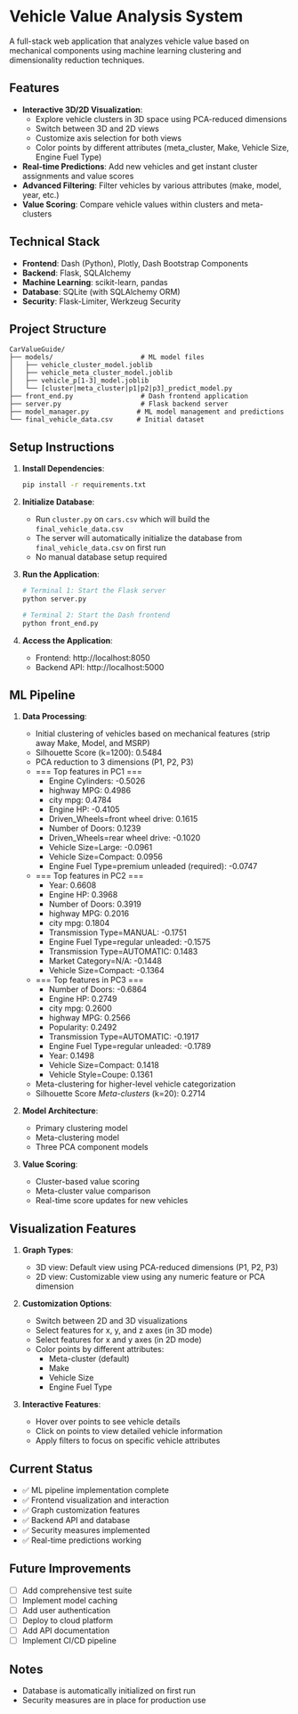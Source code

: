# Vehicle Value Analysis System

A full-stack web application that analyzes vehicle value based on mechanical components using machine learning clustering and dimensionality reduction techniques.

## Features

- **Interactive 3D/2D Visualization**: 
  - Explore vehicle clusters in 3D space using PCA-reduced dimensions
  - Switch between 3D and 2D views
  - Customize axis selection for both views
  - Color points by different attributes (meta_cluster, Make, Vehicle Size, Engine Fuel Type)
- **Real-time Predictions**: Add new vehicles and get instant cluster assignments and value scores
- **Advanced Filtering**: Filter vehicles by various attributes (make, model, year, etc.)
- **Value Scoring**: Compare vehicle values within clusters and meta-clusters

## Technical Stack

- **Frontend**: Dash (Python), Plotly, Dash Bootstrap Components
- **Backend**: Flask, SQLAlchemy
- **Machine Learning**: scikit-learn, pandas
- **Database**: SQLite (with SQLAlchemy ORM)
- **Security**: Flask-Limiter, Werkzeug Security

## Project Structure

```
CarValueGuide/
├── models/                      # ML model files
│   ├── vehicle_cluster_model.joblib
│   ├── vehicle_meta_cluster_model.joblib
│   ├── vehicle_p[1-3]_model.joblib
│   └── [cluster|meta_cluster|p1|p2|p3]_predict_model.py
├── front_end.py                 # Dash frontend application
├── server.py                    # Flask backend server
├── model_manager.py            # ML model management and predictions
└── final_vehicle_data.csv      # Initial dataset
```

## Setup Instructions

1. **Install Dependencies**:
   ```bash
   pip install -r requirements.txt
   ```

2. **Initialize Database**:
   - Run `cluster.py` on `cars.csv` which will build the
   `final_vehicle_data.csv` 
   - The server will automatically initialize the database from `final_vehicle_data.csv` on first run
   - No manual database setup required

3. **Run the Application**:
   ```bash
   # Terminal 1: Start the Flask server
   python server.py

   # Terminal 2: Start the Dash frontend
   python front_end.py
   ```

4. **Access the Application**:
   - Frontend: http://localhost:8050
   - Backend API: http://localhost:5000

## ML Pipeline

1. **Data Processing**:
   - Initial clustering of vehicles based on mechanical features
   (strip away Make, Model, and MSRP)
   - Silhouette Score (k=1200): 0.5484
   - PCA reduction to 3 dimensions (P1, P2, P3)
   - === Top features in PC1 ===
      - Engine Cylinders: -0.5026
      - highway MPG: 0.4986
      - city mpg: 0.4784
      - Engine HP: -0.4105
      - Driven_Wheels=front wheel drive: 0.1615
      - Number of Doors: 0.1239
      - Driven_Wheels=rear wheel drive: -0.1020
      - Vehicle Size=Large: -0.0961
      - Vehicle Size=Compact: 0.0956
      - Engine Fuel Type=premium unleaded (required): -0.0747
   - === Top features in PC2 ===
      - Year: 0.6608
      - Engine HP: 0.3968
      - Number of Doors: 0.3919
      - highway MPG: 0.2016
      - city mpg: 0.1804
      - Transmission Type=MANUAL: -0.1751
      - Engine Fuel Type=regular unleaded: -0.1575
      - Transmission Type=AUTOMATIC: 0.1483
      - Market Category=N/A: -0.1448
      - Vehicle Size=Compact: -0.1364
   - === Top features in PC3 ===
      - Number of Doors: -0.6864
      - Engine HP: 0.2749
      - city mpg: 0.2600
      - highway MPG: 0.2566
      - Popularity: 0.2492
      - Transmission Type=AUTOMATIC: -0.1917
      - Engine Fuel Type=regular unleaded: -0.1789
      - Year: 0.1498
      - Vehicle Size=Compact: 0.1418
      - Vehicle Style=Coupe: 0.1361
   - Meta-clustering for higher-level vehicle categorization
   - Silhouette Score *Meta-clusters* (k=20): 0.2714

2. **Model Architecture**:
   - Primary clustering model
   - Meta-clustering model
   - Three PCA component models

3. **Value Scoring**:
   - Cluster-based value scoring
   - Meta-cluster value comparison
   - Real-time score updates for new vehicles

## Visualization Features

1. **Graph Types**:
   - 3D view: Default view using PCA-reduced dimensions (P1, P2, P3)
   - 2D view: Customizable view using any numeric feature or PCA dimension

2. **Customization Options**:
   - Switch between 2D and 3D visualizations
   - Select features for x, y, and z axes (in 3D mode)
   - Select features for x and y axes (in 2D mode)
   - Color points by different attributes:
     - Meta-cluster (default)
     - Make
     - Vehicle Size
     - Engine Fuel Type

3. **Interactive Features**:
   - Hover over points to see vehicle details
   - Click on points to view detailed vehicle information
   - Apply filters to focus on specific vehicle attributes

## Current Status

- ✅ ML pipeline implementation complete
- ✅ Frontend visualization and interaction
- ✅ Graph customization features
- ✅ Backend API and database
- ✅ Security measures implemented
- ✅ Real-time predictions working

## Future Improvements

- [ ] Add comprehensive test suite
- [ ] Implement model caching
- [ ] Add user authentication
- [ ] Deploy to cloud platform
- [ ] Add API documentation
- [ ] Implement CI/CD pipeline

## Notes

- Database is automatically initialized on first run
- Security measures are in place for production use


